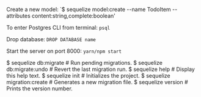 Create a new model:
`$ sequelize model:create --name TodoItem --attributes content:string,complete:boolean'

To enter Postgres CLI from terminal:
`psql`

Drop database:
`DROP DATABASE name`

Start the server on port 8000:
`yarn/npm start`


$ sequelize db:migrate        # Run pending migrations.
$ sequelize db:migrate:undo   # Revert the last migration run.
$ sequelize help              # Display this help text.
$ sequelize init              # Initializes the project.
$ sequelize migration:create  # Generates a new migration file.
$ sequelize version           # Prints the version number.
